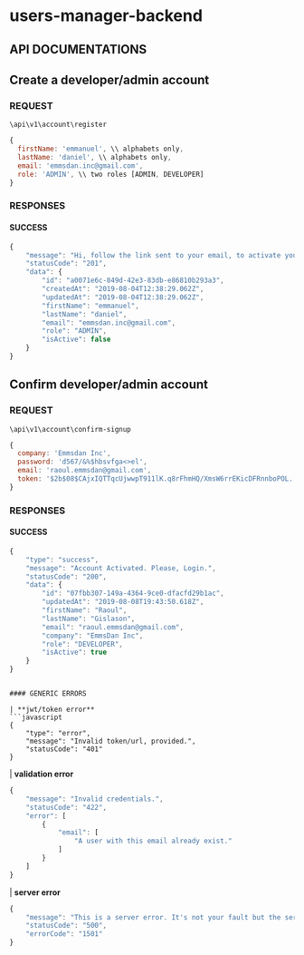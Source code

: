 # users-manager-backend

## API DOCUMENTATIONS

## Create a developer/admin account
### REQUEST
`\api\v1\account\register`
```Javascript
{
  firstName: 'emmanuel', \\ alphabets only,
  lastName: 'daniel', \\ alphabets only,
  email: 'emmsdan.inc@gmail.com',
  role: 'ADMIN', \\ two roles [ADMIN, DEVELOPER]
}
```
### RESPONSES
#### SUCCESS
```Javascript
{
    "message": "Hi, follow the link sent to your email, to activate your account.",
    "statusCode": "201",
    "data": {
        "id": "a0071e6c-849d-42e3-83db-e86810b293a3",
        "createdAt": "2019-08-04T12:38:29.062Z",
        "updatedAt": "2019-08-04T12:38:29.062Z",
        "firstName": "emmanuel",
        "lastName": "daniel",
        "email": "emmsdan.inc@gmail.com",
        "role": "ADMIN",
        "isActive": false
    }
}
```

## Confirm developer/admin account
### REQUEST
`\api\v1\account\confirm-signup`
```Javascript
{
  company: 'Emmsdan Inc',
  password: 'd567/&%$hbsvfga<>el',
  email: 'raoul.emmsdan@gmail.com',
  token: '$2b$08$CAjxIQTTqcUjwwpT911lK.q8rFhmHQ/XmsW6rrEKicDFRnnboPOL.',
}
```
### RESPONSES
#### SUCCESS
```Javascript
{
    "type": "success",
    "message": "Account Activated. Please, Login.",
    "statusCode": "200",
    "data": {
        "id": "07fbb307-149a-4364-9ce0-dfacfd29b1ac",
        "updatedAt": "2019-08-08T19:43:50.618Z",
        "firstName": "Raoul",
        "lastName": "Gislason",
        "email": "raoul.emmsdan@gmail.com",
        "company": "EmmsDan Inc",
        "role": "DEVELOPER",
        "isActive": true
    }
}
```
```

#### GENERIC ERRORS

| **jwt/token error**
```javascript
{
    "type": "error",
    "message": "Invalid token/url, provided.",
    "statusCode": "401"
}
```

| **validation error**
```Javascript
{
    "message": "Invalid credentials.",
    "statusCode": "422",
    "error": [
        {
            "email": [
                "A user with this email already exist."
            ]
        }
    ]
}
```

| **server error**
```Javascript
{
    "message": "This is a server error. It's not your fault but the server.",
    "statusCode": "500",
    "errorCode": "1501"
}
```
